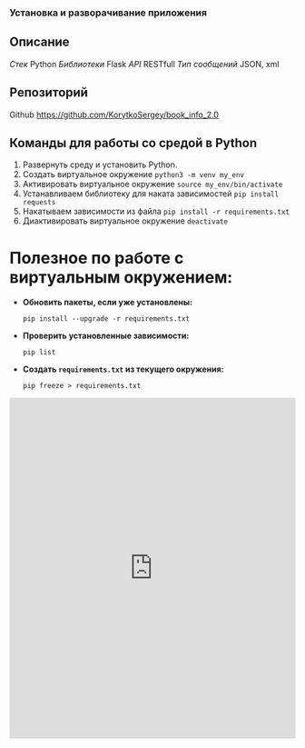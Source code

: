 ### Установка и разворачивание приложения
## Описание
*Стек* Python
*Библиотеки* Flask
*API* RESTfull
*Тип сообщений* JSON, xml

## Репозиторий
Github https://github.com/KorytkoSergey/book_info_2.0

## Команды для работы со средой в Python
1. Развернуть среду и установить Python.
2. Создать виртуальное окружение
   ```python3 -m venv my_env```  
4. Активировать виртуальное окружение ```source my_env/bin/activate```
5. Устанавливаем библиотеку для наката зависимостей ```pip install requests``` 
6. Накатываем зависимости из файла ```pip install -r requirements.txt```
7. Диактивировать виртуальное окружение ```deactivate```

# **Полезное по работе с виртуальным окружением:**

- **Обновить пакеты, если уже установлены:**
    
    ```
    pip install --upgrade -r requirements.txt
    ```
    
- **Проверить установленные зависимости:**
    
    ```
    pip list
    ```
    
- **Создать `requirements.txt` из текущего окружения:**
    
    ```
    pip freeze > requirements.txt
    ```



<iframe
  src="https://petstore.swagger.io/?url=https://raw.githubusercontent.com/KorytkoSergey/book_info_2.0/main/book_info_doc/docs/swagger/swagger.yml"
  style="width:100%; height:600px; border:none;"
></iframe>